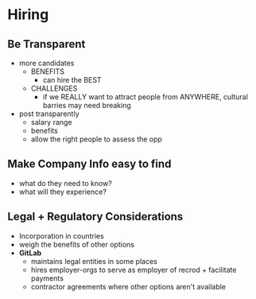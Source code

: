 # Hiring

## Be Transparent

- more candidates
  - BENEFITS
    - can hire the BEST
  - CHALLENGES
    - if we REALLY want to attract people from ANYWHERE, cultural barries may need breaking
- post transparently
  - salary range
  - benefits
  - allow the right people to assess the opp

## Make Company Info easy to find

- what do they need to know?
- what will they experience?

## Legal + Regulatory Considerations

- Incorporation in countries
- weigh the benefits of other options
- **GitLab**
  - maintains legal entities in some places
  - hires employer-orgs to serve as employer of recrod + facilitate payments
  - contractor agreements where other options aren't available
